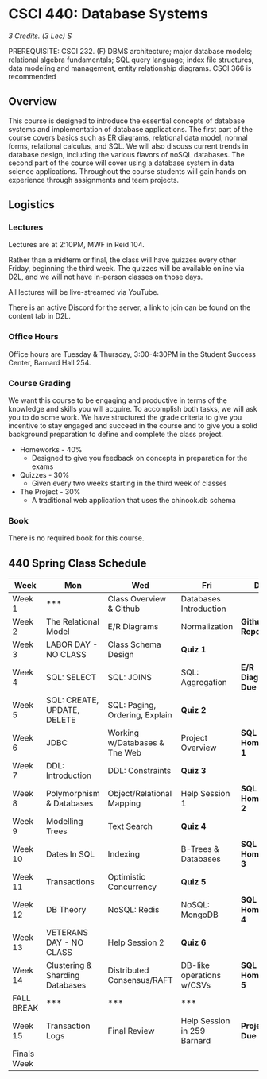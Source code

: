 # CSCI 440: Database Systems

_3 Credits. (3 Lec) S_

PREREQUISITE: CSCI 232. (F) DBMS architecture; major database models; relational algebra fundamentals; SQL query
language; index file structures, data modeling and management, entity relationship diagrams. CSCI 366 is recommended

## Overview

This course is designed to introduce the essential concepts of database systems and implementation of database
applications. The first part of the course covers basics such as ER diagrams, relational data model, normal forms,
relational calculus, and SQL. We will also discuss current trends in database design, including the various flavors of
noSQL databases. The second part of the course will cover using a database system in data science applications.
Throughout the course students will gain hands on experience through assignments and team projects.

## Logistics

### Lectures

Lectures are at 2:10PM, MWF in Reid 104.

Rather than a midterm or final, the class will have quizzes every other Friday, beginning the third
week. The quizzes will be available online via D2L, and we will not have in-person classes on those days.

All lectures will be live-streamed via YouTube.

There is an active Discord for the server, a link to join can be found on the content tab in D2L.

### Office Hours

Office hours are Tuesday & Thursday, 3:00-4:30PM in the Student Success Center, Barnard Hall 254.

### Course Grading

We want this course to be engaging and productive in terms of the knowledge and skills you will acquire. To accomplish
both tasks, we will ask you to do some work. We have structured the grade criteria to give you incentive to stay engaged
and succeed in the course and to give you a solid background preparation to define and complete the class project.

* Homeworks - 40% 
  * Designed to give you feedback on concepts in preparation for the exams
* Quizzes - 30%
  *	Given every two weeks starting in the third week of classes
* The Project - 30%
  * A traditional web application that uses the chinook.db schema 

### Book

There is no required book for this course.

## 440 Spring Class Schedule

| Week        | Mon                             | Wed                            | Fri                         | Due                 |
|-------------|---------------------------------|--------------------------------|-----------------------------|---------------------|
| Week 1      | ***                             | Class Overview & Github        | Databases Introduction      |                     |
| Week 2      | The Relational Model            | E/R Diagrams                   | Normalization               | **Github Repo Due** |
| Week 3      | LABOR DAY - NO CLASS            | Class Schema Design            | **Quiz 1**                  |                     |
| Week 4      | SQL: SELECT                     | SQL: JOINS                     | SQL: Aggregation            | **E/R Diagram Due** |
| Week 5      | SQL: CREATE, UPDATE, DELETE     | SQL: Paging, Ordering, Explain | **Quiz 2**                  |                     |                             
| Week 6      | JDBC                            | Working w/Databases & The Web  | Project Overview            | **SQL Homework 1**  |
| Week 7      | DDL: Introduction               | DDL: Constraints               | **Quiz 3**                  |                     |
| Week 8      | Polymorphism & Databases        | Object/Relational Mapping      | Help Session 1              | **SQL Homework 2**  |
| Week 9      | Modelling Trees                 | Text Search                    | **Quiz 4**                  |                     |
| Week 10     | Dates In SQL                    | Indexing                       | B-Trees & Databases         | **SQL Homework 3**  |
| Week 11     | Transactions                    | Optimistic Concurrency         | **Quiz 5**                  |                     |
| Week 12     | DB Theory                       | NoSQL: Redis                   | NoSQL: MongoDB              | **SQL Homework 4**  |
| Week 13     | VETERANS DAY - NO CLASS         | Help Session 2                 | **Quiz 6**                  |                     |
| Week 14     | Clustering & Sharding Databases | Distributed Consensus/RAFT     | DB-like operations w/CSVs   | **SQL Homework 5**  |
| FALL BREAK  | ***                             | ***                            | ***                         |                     |
| Week 15     | Transaction Logs                | Final Review                   | Help Session in 259 Barnard | **Project Due**     |
| Finals Week |                                 |                                |                             |                     |


